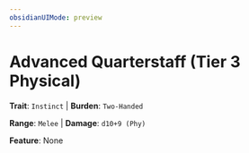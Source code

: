 ```yaml
---
obsidianUIMode: preview
---
```

# Advanced Quarterstaff (Tier 3 Physical)

**Trait**: `Instinct` | **Burden**: `Two-Handed`

**Range**: `Melee` | **Damage**: `d10+9 (Phy)`

**Feature**: None